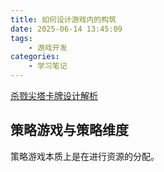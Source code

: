 ```yaml
---
title: 如何设计游戏内的构筑
date: 2025-06-14 13:45:09
tags:
    - 游戏开发
categories:
    - 学习笔记
---
```

[杀戮尖塔卡牌设计解析](https://www.bilibili.com/video/BV1Kr4y1i7Es)
## 策略游戏与策略维度
策略游戏本质上是在进行资源的分配。